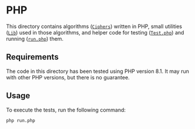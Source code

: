 # PHP

This directory contains algorithms ([`Ciphers`](Ciphers)) written in PHP, small utilities ([`Lib`](Lib)) used in those algorithms, and helper code for testing ([`Test.php`](Abstracts/Test.php)) and running ([`run.php`](run.php)) them.

## Requirements

The code in this directory has been tested using PHP version 8.1. It may run with other PHP versions, but there is no guarantee.

## Usage

To execute the tests, run the following command:

```console
php run.php
```
